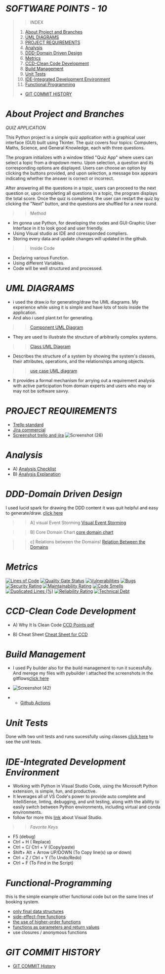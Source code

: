 # *SOFTWARE POINTS - 10*
>>INDEX
>1. [About Project and Branches](#about-project-and-branches)
>2. [UML DIAGRAMS](#uml-diagrams)
>3. [PROJECT REQUIREMENTS](#project-requirements)
>4. [Analysis](#analysis)
>5. [DDD-Domain Driven Design](#ddd-domain-driven-design)
>6. [Metrics](#metrics)
>7. [CCD-Clean Code Development](#ccd-clean-code-development)
>8. [Build Management](#build-management)
>9. [Unit Tests](#unit-tests)
>10. [IDE-Integrated Development Environment](#ide-integrated-development-environment)
>11. [Functional Programming](#functional-programming)
>+ [GIT COMMIT HISTORY](#git-commit-history)






# *About Project and Branches*
  *QUIZ APPLICATION*
  
This Python project is a simple quiz application with a graphical user interface (GUI) built using Tkinter. The quiz covers four topics: Computers, Maths, Science, and General Knowledge, each with three questions. 

The program initializes with a window titled "Quiz App" where users can select a topic from a dropdown menu. Upon selection, a question and its corresponding options are displayed. Users can choose an option by clicking the buttons provided, and upon selection, a message box appears indicating whether the answer is correct or incorrect.

After answering all the questions in a topic, users can proceed to the next question or, upon completing all questions in a topic, the program displays the total score. Once the quiz is completed, the user can restart the quiz by clicking the "Next" button, and the questions are shuffled for a new round.

>> Method 
+ Im gonna use Python, for developing the codes and GUI-Graphic User Interface in it to look good and user friendly.
+ Using Visual studio as IDE and coressponded compliers.
+ Storing every data and update changes will updated in the github.
>> Inside Code
+ Declaring various Function.
+ Using different Variables.
+ Code will be well structured and processed.



# *UML DIAGRAMS*
  + i used the draw.io for generating/draw the UML diagrams. My experience while using it is simple and have lots of tools inside the application.
  + And also i used plant.txt for generating.

>>[Component UML Diagram]()
+ They are used to illustrate the structure of arbitrarily complex systems.

>>[Class UML Diagram](https://github.com/astaade/pet_project/blob/main/UML/Class.png)
+ Describes the structure of a system by showing the system's classes, their attributes, operations, and the relationships among objects.

>>[use case UML diagram](https://github.com/astaade/pet_project/blob/main/UML/uml%20use%20case.jpg)
+ It provides a formal mechanism for arrying out a requirement analysis with active participation from domain experts and users who may or may not be software savvy.


# *PROJECT REQUIREMENTS*
   + [Trello standard](https://trello.com/b/vtwYry4O/my-trello-board)
   + [Jira commercial](https://playgroundbooking.atlassian.net/jira/software/projects/OPB/boards/1)
   + [Screenshot trello and jira](https://github.com/sunny-102000/Playground-Booking-System/tree/main/Project%20requirements)
![Screenshot (26)](https://github.com/sunny-102000/Playground-Booking-System/assets/63388965/53bf16ca-e6ba-46e9-8088-d26aed931cbd)




# *Analysis*
  + A) [Analysis Checklist](https://github.com/sunny-102000/Playground-Booking-System/blob/main/Analysis/ANALYSIS%20CHECKLIST.pdf)
  + B) [Analysis Explanation](https://github.com/sunny-102000/Playground-Booking-System/blob/main/Analysis/Analysis.pdf)

# *DDD-Domain Driven Design*
 I used lucid spark for drawing the DDD content it was quit helpful and easy to generate/draw. [click here](https://lucid.app/lucidspark/e011e027-ff44-4045-8276-65f4a47ae37e/edit?invitationId=inv_7eb87a6e-b611-4c50-9632-16a72d476e28&page=0_0#)
 
>> A] visual Event Storming
[Visual Event Storming](https://github.com/sunny-102000/Playground-Booking-System/blob/main/DDD/storm%20event.jpg)

>> B] Core Domain Chart
[core domain chart](https://github.com/sunny-102000/Playground-Booking-System/blob/main/DDD/core%20domain%20chart.jpeg)

>> c] Relations between the Domains!
[Relation Between the Domains](https://github.com/sunny-102000/Playground-Booking-System/blob/main/DDD/relation%20between%20domains.jpeg)



# *Metrics*
[![Lines of Code](https://sonarcloud.io/api/project_badges/measure?project=sunny-102000_SECRET-CODES&metric=ncloc)](https://sonarcloud.io/summary/new_code?id=sunny-102000_SECRET-CODES)
[![Quality Gate Status](https://sonarcloud.io/api/project_badges/measure?project=sunny-102000_SECRET-CODES&metric=alert_status)](https://sonarcloud.io/summary/new_code?id=sunny-102000_SECRET-CODES)
[![Vulnerabilities](https://sonarcloud.io/api/project_badges/measure?project=sunny-102000_SECRET-CODES&metric=vulnerabilities)](https://sonarcloud.io/summary/new_code?id=sunny-102000_SECRET-CODES)
[![Bugs](https://sonarcloud.io/api/project_badges/measure?project=sunny-102000_SECRET-CODES&metric=bugs)](https://sonarcloud.io/summary/new_code?id=sunny-102000_SECRET-CODES)
[![Security Rating](https://sonarcloud.io/api/project_badges/measure?project=sunny-102000_SECRET-CODES&metric=security_rating)](https://sonarcloud.io/summary/new_code?id=sunny-102000_SECRET-CODES)
[![Maintainability Rating](https://sonarcloud.io/api/project_badges/measure?project=sunny-102000_SECRET-CODES&metric=sqale_rating)](https://sonarcloud.io/summary/new_code?id=sunny-102000_SECRET-CODES)
[![Code Smells](https://sonarcloud.io/api/project_badges/measure?project=sunny-102000_SECRET-CODES&metric=code_smells)](https://sonarcloud.io/summary/new_code?id=sunny-102000_SECRET-CODES)
[![Duplicated Lines (%)](https://sonarcloud.io/api/project_badges/measure?project=sunny-102000_SECRET-CODES&metric=duplicated_lines_density)](https://sonarcloud.io/summary/new_code?id=sunny-102000_SECRET-CODES)
[![Reliability Rating](https://sonarcloud.io/api/project_badges/measure?project=sunny-102000_SECRET-CODES&metric=reliability_rating)](https://sonarcloud.io/summary/new_code?id=sunny-102000_SECRET-CODES)
[![Technical Debt](https://sonarcloud.io/api/project_badges/measure?project=sunny-102000_SECRET-CODES&metric=sqale_index)](https://sonarcloud.io/summary/new_code?id=sunny-102000_SECRET-CODES)


# *CCD-Clean Code Development*
  + A) Why It Is Clean Code
        [CCD Points pdf](https://github.com/sunny-102000/Playground-Booking-System/blob/main/CCD/CCD.pdf)
    
  + B) Cheat Sheet [Cheat Sheet for CCD](https://github.com/sunny-102000/Playground-Booking-System/blob/main/CCD/CCD%20Cheat%20Sheet.pdf)

# *Build Management*

+ I used Py builder also for the build management to run it sucessfully. And merege my files with pybuilder i attached the screenshots in the gitflows[click here](https://github.com/sunny-102000/Playground-Booking-System/tree/main/.github/workflows)

+ ![Screenshot (42)](https://github.com/sunny-102000/Playground-Booking-System/assets/63388965/1960a9e8-beb0-4baf-9737-e3b0d529cf19)
+ 
  + [Github Actions](https://github.com/sunny-102000/Playground-Booking-System/tree/main/.github/workflows)

# *Unit Tests*


Done with two unit tests and runs sucessfully using classes [click here](https://github.com/sunny-102000/Playground-Booking-System/tree/main/Unit%20Tests) to see the unit tests. 


# *IDE-Integrated Development Environment*

   + Working with Python in Visual Studio Code, using the Microsoft Python extension, is simple, fun, and productive. 
   + It leverages all of VS Code's power to provide auto complete and IntelliSense, linting, debugging, and unit testing, along with the ability to easily switch between Python environments, including virtual and conda environments.
   + follow for more this [link](https://code.visualstudio.com/docs/languages/python) about Visual Studio.
   >> *Favorite Keys*
   + F5 (debug)
   + Ctrl + H ( Replace)
   +  Ctrl + C/ Ctrl + V (Copy/paste)
   + Shift+ Alt + Arrow UP/DOWN (To Copy line(s) up or down)
   + Ctrl + Z / Ctrl + Y (To Undo/Redo)
   +  Ctrl + F  (To Find in the Script)

# *Functional-Programming*
 this is the simple example other functional code but on the same lines of booking system. 
  + [only final data structures](https://github.com/sunny-102000/Playground-Booking-System/blob/9584ca564c3096186038f123d6bd2dca57a9c55a/Functional%20Programming/fp.py#L1-L7)
  + [side-effect-free functions](https://github.com/sunny-102000/Playground-Booking-System/blob/9584ca564c3096186038f123d6bd2dca57a9c55a/Functional%20Programming/fp.py#L8-L16)
  + [the use of higher-order functions](https://github.com/sunny-102000/Playground-Booking-System/blob/64ce624783a7e4a0b435f55d8278915734d9ab9f/Functional%20Programming/fp.py#L24-L35)
  + [functions as parameters and return values](https://github.com/sunny-102000/Playground-Booking-System/blob/416daaa79fbebe78880e799988fbab23b1a2c171/Functional%20Programming/fp.py#L42-L47)
  + use closures / anonymous functions
 

# *GIT COMMIT HISTORY*
   + [GIT COMMIT History](https://github.com/sunny-102000/SECRET-CODES/commits/main)
